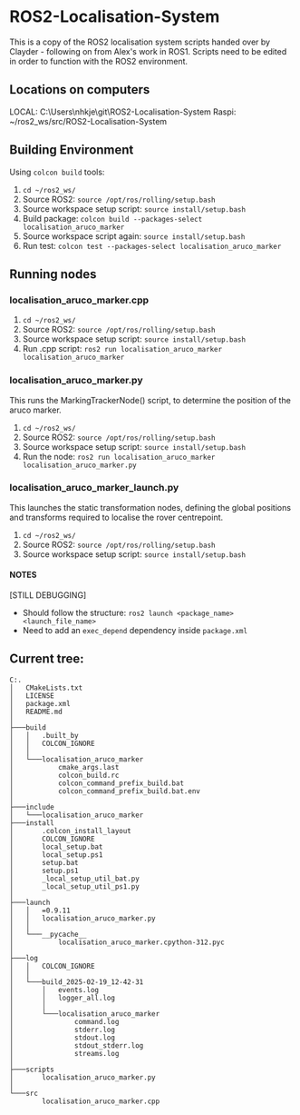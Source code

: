 # ROS2-Localisation-System 

This is a copy of the ROS2 localisation system scripts handed over by Clayder - following on from Alex's work in ROS1. Scripts need to be edited in order to function with the ROS2 environment.

## Locations on computers
LOCAL: C:\Users\nhkje\git\ROS2-Localisation-System
Raspi: ~/ros2_ws/src/ROS2-Localisation-System

## Building Environment
Using `colcon build` tools:
1. `cd ~/ros2_ws/`
2. Source ROS2: `source /opt/ros/rolling/setup.bash`
3. Source workspace setup script: `source install/setup.bash`
4. Build package: `colcon build --packages-select localisation_aruco_marker`
5. Source workspace script again: `source install/setup.bash`
6. Run test: `colcon test --packages-select localisation_aruco_marker`


## Running nodes
### localisation_aruco_marker.cpp
1. `cd ~/ros2_ws/`
2. Source ROS2: `source /opt/ros/rolling/setup.bash`
3. Source workspace setup script: `source install/setup.bash`
4. Run .cpp script: `ros2 run localisation_aruco_marker localisation_aruco_marker`

### localisation_aruco_marker.py
This runs the MarkingTrackerNode() script, to determine the position of the aruco marker.
1. `cd ~/ros2_ws/`
2. Source ROS2: `source /opt/ros/rolling/setup.bash`
3. Source workspace setup script: `source install/setup.bash`
4. Run the node: `ros2 run localisation_aruco_marker localisation_aruco_marker.py`

### localisation_aruco_marker_launch.py
This launches the static transformation nodes, defining the global positions and transforms required to localise the rover centrepoint.
1. `cd ~/ros2_ws/`
2. Source ROS2: `source /opt/ros/rolling/setup.bash`
3. Source workspace setup script: `source install/setup.bash`

#### NOTES
[STILL DEBUGGING]
- Should follow the structure: ``ros2 launch <package_name> <launch_file_name>``
- Need to add an `exec_depend` dependency inside `package.xml`


## Current tree:

```
C:.
│   CMakeLists.txt
│   LICENSE
│   package.xml
│   README.md
│
├───build
│   │   .built_by
│   │   COLCON_IGNORE
│   │
│   └───localisation_aruco_marker
│           cmake_args.last
│           colcon_build.rc
│           colcon_command_prefix_build.bat
│           colcon_command_prefix_build.bat.env
│
├───include
│   └───localisation_aruco_marker
├───install
│       .colcon_install_layout
│       COLCON_IGNORE
│       local_setup.bat
│       local_setup.ps1
│       setup.bat
│       setup.ps1
│       _local_setup_util_bat.py
│       _local_setup_util_ps1.py
│
├───launch
│   │   =0.9.11
│   │   localisation_aruco_marker.py
│   │
│   └───__pycache__
│           localisation_aruco_marker.cpython-312.pyc
│
├───log
│   │   COLCON_IGNORE
│   │
│   └───build_2025-02-19_12-42-31
│       │   events.log
│       │   logger_all.log
│       │
│       └───localisation_aruco_marker
│               command.log
│               stderr.log
│               stdout.log
│               stdout_stderr.log
│               streams.log
│
├───scripts
│       localisation_aruco_marker.py
│
└───src
        localisation_aruco_marker.cpp
```
